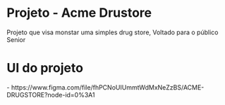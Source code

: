 # Projeto - Acme Drustore
<p aligh="center"> Projeto que visa monstar uma simples drug store, Voltado para o público Senior </p>


# UI do projeto 
<p> - https://www.figma.com/file/fhPCNoUIUmmtWdMxNeZzBS/ACME-DRUGSTORE?node-id=0%3A1</p>
